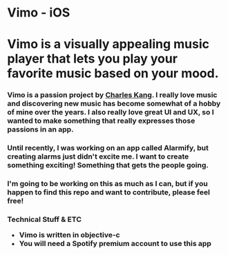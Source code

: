 # Vimo - iOS

<h1> Vimo is a visually appealing music player that lets you play your favorite music based on your mood. </h1>

<h3> Vimo is a passion project by <a href="https://twitter.com/charleshkang1"</a> Charles Kang</a>. I really love music and discovering new music has become somewhat of a hobby of mine over the years. I also really love great UI and UX, so I wanted to make something that really expresses those passions in an app. </h3>

<h3> Until recently, I was working on an app called Alarmify, but creating alarms just didn't excite me. I want to create something exciting! Something that gets the people going. </h3>

<h3> I'm going to be working on this as much as I can, but if you happen to find this repo and want to contribute, please feel free! </h3>

<h3> Technical Stuff & ETC
<ul>
  <li> Vimo is written in objective-c </li>
  <li> You will need a Spotify premium account to use this app </li>
